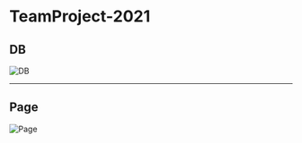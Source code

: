 # TeamProject-2021

## DB
![DB](https://user-images.githubusercontent.com/63443366/142590579-e8d69620-48a1-4268-babc-5251102f2473.png)

---

## Page
![Page](https://user-images.githubusercontent.com/63443366/142589835-34f94ea0-2772-4395-95c3-5e3966ae3d2a.png)
